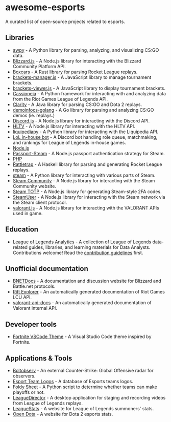 # awesome-esports

A curated list of open-source projects related to esports.

## Libraries

- [awpy](https://github.com/pnxenopoulos/awpy) - A Python library for parsing, analyzing, and visualizing CS:GO data.
- [Blizzard.js](https://github.com/benweier/blizzard.js) - A Node.js library for interacting with the Blizzard Community Platform API.
- [Boxcars](https://github.com/nickbabcock/boxcars) - A Rust library for parsing Rocket League replays.
- [brackets-manager.js](https://github.com/Drarig29/brackets-manager.js) - A JavaScript library to manage tournament brackets.
- [brackets-viewer.js](https://github.com/Drarig29/brackets-viewer.js) - A JavaScript library to display tournament brackets.
- [Cassiopeia](https://github.com/meraki-analytics/cassiopeia) - A Python framework for interacting with and analyzing data from the Riot Games League of Legends API.
- [Clarity](https://github.com/skadistats/clarity) - A Java library for parsing CS:GO and Dota 2 replays.
- [demoinfocs-golang](https://github.com/markus-wa/demoinfocs-golang) - A Go library for parsing and analyzing CS:GO demos (ie. replays.)
- [Discord.js](https://github.com/discordjs/discord.js) - A Node.js library for interacting with the Discord API.
- [HLTV](https://github.com/gigobyte/HLTV) - A Node.js library for interacting with the HLTV API.
- [liquipediapy](https://github.com/c00kie17/liquipediapy) - A Python library for interacting with the Liquipedia API.
- [LoL in-house bot](https://github.com/mrtolkien/inhouse_bot) - A Discord bot handling role queue, matchmaking, and rankings for League of Legends in-house games.
- [Node.js](https://github.com/DoctorMcKay/node-steamid)
- [Passport-Steam](https://github.com/liamcurry/passport-steam) - A Node.js passport authentication strategy for Steam.
- [PHP](https://github.com/DoctorMcKay/php-steamid)
- [Rattletrap](https://github.com/tfausak/rattletrap) - A Haskell library for parsing and generating Rocket League replays.
- [steam](https://github.com/ValvePython/steam) - A Python library for interacting with various parts of Steam.
- [Steam Community](https://github.com/DoctorMcKay/node-steamcommunity) - A Node.js library for interacting with the Steam Community website.
- [Steam TOTP](https://github.com/DoctorMcKay/node-steam-totp) - A Node.js library for generating Steam-style 2FA codes.
- [SteamUser](https://github.com/DoctorMcKay/node-steam-user) - A Node.js library for interacting with the Steam network via the Steam client protocol.
- [valorant.js](https://github.com/liamcottle/valorant.js) - A Node.js library for interacting with the VALORANT APIs used in game.

## Education

- [League of Legends Analytics](https://github.com/FloPrm/lol_analytics) - A collection of League of Legends data-related guides, libraries, and learning materials for Data Analysts. Contributions welcome! Read the [contribution guidelines](CONTRIBUTING.md) first.

## Unofficial documentation

- [BNETDocs](https://github.com/BNETDocs/bnetdocs-web) - A documentation and discussion website for Blizzard and Battle.net protocols.
- [Rift Explorer](https://github.com/Pupix/rift-explorer) - An automatically generated documentation of Riot Games LCU API.
- [valorant-api-docs](https://github.com/techchrism/valorant-api-docs) - An automatically generated documentation of Valorant internal API.

## Developer tools

- [Fortnite VSCode Theme](https://github.com/sdras/fortnite-vscode-theme) - A Visual Studio Code theme inspired by Fortnite.

## Applications & Tools

- [Boltobserv](https://github.com/boltgolt/boltobserv) - An external Counter-Strike: Global Offensive radar for observers.
- [Esport Team Logos](https://github.com/lootmarket/esport-team-logos) - A database of Esports teams logos.
- [Foldy Sheet](https://github.com/chhopsky/foldysheet) - A Python script to determine whether teams can make playoffs or not.
- [LeagueDirector](https://github.com/RiotGames/leaguedirector) - A desktop application for staging and recording videos from League of Legends replays.
- [LeagueStats](https://github.com/vkaelin/LeagueStats) - A website for League of Legends summoners' stats.
- [Open Dota](https://github.com/odota/core) - A website for Dota 2 esports stats.
